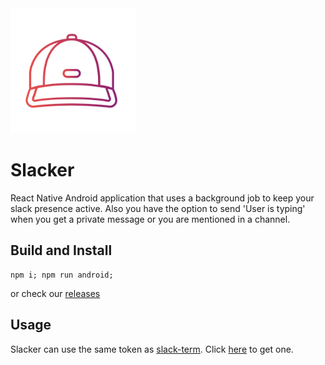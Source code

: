 <img src="icon.png" alt="logo" width="200"/>


Slacker
=======

React Native Android application that uses a background job to keep your slack presence active.
Also you have the option to send 'User is typing' when you get a private message or you are mentioned in a channel.

## Build and Install

```
npm i; npm run android;
```
or check our [releases](https://github.com/sonictruth/slacker/releases)

## Usage

Slacker can use the same token as [slack-term](https://github.com/erroneousboat/slack-term).
Click [here](https://github.com/erroneousboat/slack-term/wiki#running-slack-term-without-legacy-tokens) to get one.


